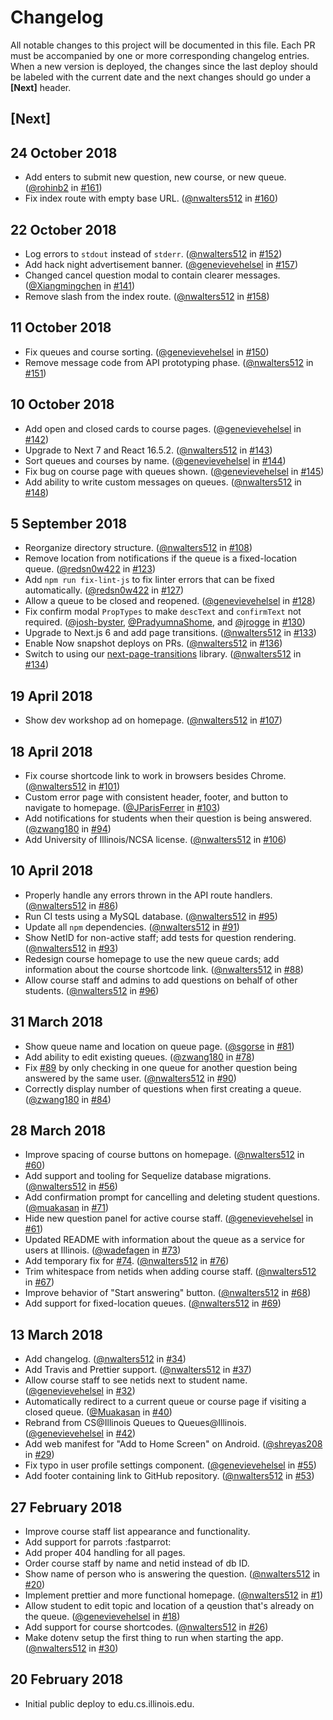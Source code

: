 # Changelog

All notable changes to this project will be documented in this file.
Each PR must be accompanied by one or more corresponding changelog entries.
When a new version is deployed, the changes since the last deploy should be labeled
with the current date and the next changes should go under a **[Next]** header.

## [Next]

## 24 October 2018

* Add enters to submit new question, new course, or new queue. ([@rohinb2](https://github.com/rohinb2) in [#161](https://github.com/illinois/queue/pull/161))
* Fix index route with empty base URL. ([@nwalters512](https://github.com/nwalters512) in [#160](https://github.com/illinois/queue/pull/160))

## 22 October 2018

* Log errors to `stdout` instead of `stderr`. ([@nwalters512](https://github.com/nwalters512) in [#152](https://github.com/illinois/queue/pull/152))
* Add hack night advertisement banner. ([@genevievehelsel](https://github.com/genevievehelsel) in [#157](https://github.com/illinois/queue/pull/157))
* Changed cancel question modal to contain clearer messages. ([@Xiangmingchen](https://github.com/Xiangmingchen) in [#141](https://github.com/illinois/queue/pull/141))
* Remove slash from the index route. ([@nwalters512](https://github.com/nwalters512) in [#158](https://github.com/illinois/queue/pull/158))

## 11 October 2018

* Fix queues and course sorting. ([@genevievehelsel](https://github.com/genevievehelsel) in [#150](https://github.com/illinois/queue/pull/150))
* Remove message code from API prototyping phase. ([@nwalters512](https://github.com/nwalters512) in [#151](https://github.com/illinois/queue/pull/151))

## 10 October 2018

* Add open and closed cards to course pages. ([@genevievehelsel](https://github.com/genevievehelsel) in [#142](https://github.com/illinois/queue/pull/142))
* Upgrade to Next 7 and React 16.5.2. ([@nwalters512](https://github.com/nwalters512) in [#143](https://github.com/illinois/queue/pull/143))
* Sort queues and courses by name. ([@genevievehelsel](https://github.com/genevievehelsel) in [#144](https://github.com/illinois/queue/pull/144))
* Fix bug on course page with queues shown. ([@genevievehelsel](https://github.com/genevievehelsel) in [#145](https://github.com/illinois/queue/pull/145))
* Add ability to write custom messages on queues. ([@nwalters512](https://github.com/nwalters512) in [#148](https://github.com/illinois/queue/pull/148))

## 5 September 2018

* Reorganize directory structure. ([@nwalters512](https://github.com/nwalters512) in [#108](https://github.com/illinois/queue/pull/108))
* Remove location from notifications if the queue is a fixed-location queue. ([@redsn0w422](https://github.com/redsn0w422) in [#123](https://github.com/illinois/queue/pull/123))
* Add `npm run fix-lint-js` to fix linter errors that can be fixed automatically. ([@redsn0w422](https://github.com/redsn0w422) in [#127](https://github.com/illinois/queue/pull/127))
* Allow a queue to be closed and reopened. ([@genevievehelsel](https://github.com/genevievehelsel) in [#128](https://github.com/illinois/queue/pull/128))
* Fix confirm modal `PropTypes` to make `descText` and `confirmText` not required. ([@josh-byster](https://github.com/josh-byster), [@PradyumnaShome](https://github.com/PradyumnaShome), and [@jrogge](https://github.com/jrogge) in [#130](https://github.com/illinois/queue/pull/130))
* Upgrade to Next.js 6 and add page transitions. ([@nwalters512](https://github.com/nwalters512) in [#133](https://github.com/illinois/queue/pull/133))
* Enable Now snapshot deploys on PRs. ([@nwalters512](https://github.com/nwalters512) in [#136](https://github.com/illinois/queue/pull/136))
* Switch to using our [next-page-transitions](https://github.com/illinois/next-page-transitions) library. ([@nwalters512](https://github.com/nwalters512) in [#134](https://github.com/illinois/queue/pull/134))

## 19 April 2018

* Show dev workshop ad on homepage. ([@nwalters512](https://github.com/nwalters512) in [#107](https://github.com/illinois/queue/pull/107))

## 18 April 2018

* Fix course shortcode link to work in browsers besides Chrome. ([@nwalters512](https://github.com/nwalters512) in [#101](https://github.com/illinois/queue/pull/101))
* Custom error page with consistent header, footer, and button to navigate to homepage. ([@JParisFerrer](https://github.com/jparisferrer) in [#103](https://github.com/illinois/queue/pull/103))
* Add notifications for students when their question is being answered. ([@zwang180](https://github.com/zwang180) in [#94](https://github.com/illinois/queue/pull/94))
* Add University of Illinois/NCSA license. ([@nwalters512](https://github.com/nwalters512) in [#106](https://github.com/illinois/queue/pull/106))

## 10 April 2018

* Properly handle any errors thrown in the API route handlers. ([@nwalters512](https://github.com/nwalters512) in [#86](https://github.com/illinois/queue/pull/86))
* Run CI tests using a MySQL database. ([@nwalters512](https://github.com/nwalters512) in [#95](https://github.com/illinois/queue/pull/95))
* Update all `npm` dependencies. ([@nwalters512](https://github.com/nwalters512) in [#91](https://github.com/illinois/queue/pull/91))
* Show NetID for non-active staff; add tests for question rendering. ([@nwalters512](https://github.com/nwalters512) in [#93](https://github.com/illinois/queue/pull/93))
* Redesign course homepage to use the new queue cards; add information about the course shortcode link. ([@nwalters512](https://github.com/nwalters512) in [#88](https://github.com/illinois/queue/pull/88))
* Allow course staff and admins to add questions on behalf of other students. ([@nwalters512](https://github.com/nwalters512) in [#96](https://github.com/illinois/queue/pull/96))

## 31 March 2018

* Show queue name and location on queue page. ([@sgorse](https://github.com/sgorse) in [#81](https://github.com/illinois/queue/pull/81))
* Add ability to edit existing queues. ([@zwang180](https://github.com/zwang180) in [#78](https://github.com/illinois/queue/pull/78))
* Fix [#89](https://github.com/illinois/queue/issues/89) by only checking in one queue for another question being answered by the same user. ([@nwalters512](https://github.com/nwalters512) in [#90](https://github.com/illinois/queue/pull/90))
* Correctly display number of questions when first creating a queue. ([@zwang180](https://github.com/zwang180) in [#84](https://github.com/illinois/queue/pull/84))

## 28 March 2018

* Improve spacing of course buttons on homepage. ([@nwalters512](https://github.com/nwalters512) in [#60](https://github.com/illinois/queue/pull/60))
* Add support and tooling for Sequelize database migrations. ([@nwalters512](https://github.com/nwalters512) in [#56](https://github.com/illinois/queue/pull/56))
* Add confirmation prompt for cancelling and deleting student questions. ([@muakasan](https://github.com/muakasan) in [#71](https://github.com/illinois/queue/pull/71))
* Hide new question panel for active course staff. ([@genevievehelsel](https://github.com/genevievehelsel) in [#61](https://github.com/illinois/queue/pull/61))
* Updated README with information about the queue as a service for users at Illinois. ([@wadefagen](https://github.com/wadefagen) in [#73](https://github.com/illinois/queue/pull/73))
* Add temporary fix for [#74](https://github.com/illinois/queue/issues/74). ([@nwalters512](https://github.com/nwalters512) in [#76](https://github.com/illinois/queue/pull/76))
* Trim whitespace from netids when adding course staff. ([@nwalters512](https://github.com/nwalters512) in [#67](https://github.com/illinois/queue/pull/67))
* Improve behavior of "Start answering" button. ([@nwalters512](https://github.com/nwalters512) in [#68](https://github.com/illinois/queue/pull/68))
* Add support for fixed-location queues. ([@nwalters512](https://github.com/nwalters512) in [#69](https://github.com/illinois/queue/pull/69))

## 13 March 2018

* Add changelog. ([@nwalters512](https://github.com/nwalters512) in [#34](https://github.com/illinois/queue/pull/34))
* Add Travis and Prettier support. ([@nwalters512](https://github.com/nwalters512) in [#37](https://github.com/illinois/queue/pull/37))
* Allow course staff to see netids next to student name. ([@genevievehelsel](https://github.com/genevievehelsel) in [#32](https://github.com/illinois/queue/pull/32))
* Automatically redirect to a current queue or course page if visiting a closed queue. ([@Muakasan](https://github.com/Muakasan) in [#40](https://github.com/illinois/queue/pull/40))
* Rebrand from CS@Illinois Queues to Queues@Illinois. ([@genevievehelsel](https://github.com/genevievehelsel) in [#42](https://github.com/illinois/queue/pull/42))
* Add web manifest for "Add to Home Screen" on Android. ([@shreyas208](https://github.com/shreyas208) in [#29](https://github.com/illinois/queue/pull/29))
* Fix typo in user profile settings component. ([@genevievehelsel](https://github.com/genevievehelsel) in [#55](https://github.com/illinois/queue/pull/55))
* Add footer containing link to GitHub repository. ([@nwalters512](https://github.com/nwalters512) in [#53](https://github.com/illinois/queue/pull/53))

## 27 February 2018

* Improve course staff list appearance and functionality.
* Add support for parrots :fastparrot:
* Add proper 404 handling for all pages.
* Order course staff by name and netid instead of db ID.
* Show name of person who is answering the question. ([@nwalters512](https://github.com/nwalters512) in [#20](https://github.com/illinois/queue/pull/20))
* Implement prettier and more functional homepage. ([@nwalters512](https://github.com/nwalters512) in [#1](https://github.com/illinois/queue/pull/1))
* Allow student to edit topic and location of a qeustion that's already on the queue. ([@genevievehelsel](https://github.com/genevievehelsel) in [#18](https://github.com/illinois/queue/pull/18))
* Add support for course shortcodes. ([@nwalters512](https://github.com/nwalters512) in [#26](https://github.com/illinois/queue/pull/26))
* Make dotenv setup the first thing to run when starting the app. ([@nwalters512](https://github.com/nwalters512) in [#30](https://github.com/illinois/queue/pull/30))

## 20 February 2018

* Initial public deploy to edu.cs.illinois.edu.
